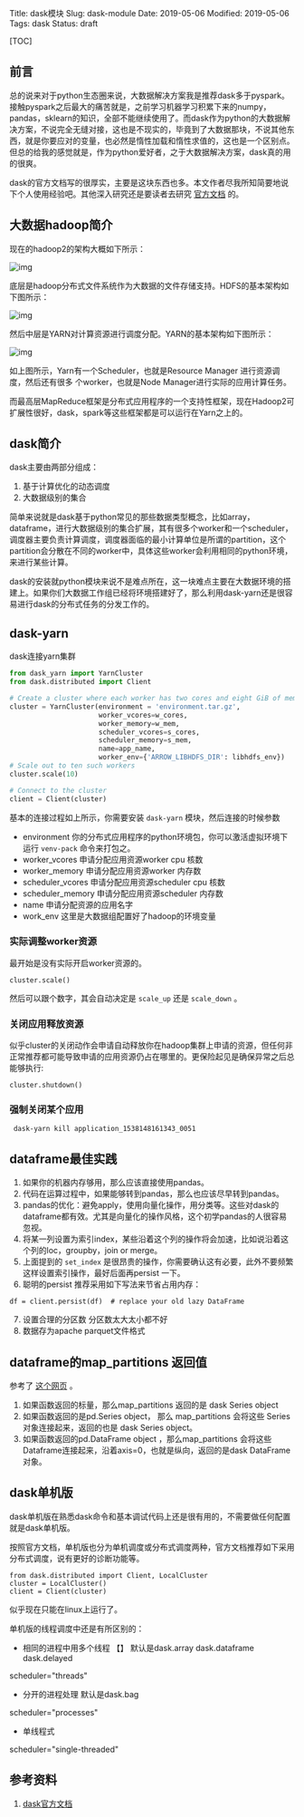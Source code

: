 Title: dask模块
Slug: dask-module
Date: 2019-05-06
Modified: 2019-05-06
Tags: dask
Status: draft

[TOC]

## 前言

总的说来对于python生态圈来说，大数据解决方案我是推荐dask多于pyspark。接触pyspark之后最大的痛苦就是，之前学习机器学习积累下来的numpy，pandas，sklearn的知识，全部不能继续使用了。而dask作为python的大数据解决方案，不说完全无缝对接，这也是不现实的，毕竟到了大数据那块，不说其他东西，就是你要应对的变量，也必然是惰性加载和惰性求值的，这也是一个区别点。但总的给我的感觉就是，作为python爱好者，之于大数据解决方案，dask真的用的很爽。

dask的官方文档写的很厚实，主要是这块东西也多。本文作者尽我所知简要地说下个人使用经验吧。其他深入研究还是要读者去研究 [官方文档](https://docs.dask.org/en/latest/) 的。



## 大数据hadoop简介

现在的hadoop2的架构大概如下所示：

![img]({static}/images/大数据/HADOOP.png)

底层是hadoop分布式文件系统作为大数据的文件存储支持。HDFS的基本架构如下图所示：

![img](http://hadoop.apache.org/docs/stable/hadoop-project-dist/hadoop-hdfs/images/hdfsarchitecture.png)

然后中层是YARN对计算资源进行调度分配。YARN的基本架构如下图所示：

![img](http://hadoop.apache.org/docs/stable/hadoop-yarn/hadoop-yarn-site/yarn_architecture.gif)

如上图所示，Yarn有一个Scheduler，也就是Resource Manager 进行资源调度，然后还有很多 个worker，也就是Node Manager进行实际的应用计算任务。

而最高层MapReduce框架是分布式应用程序的一个支持性框架，现在Hadoop2可扩展性很好，dask，spark等这些框架都是可以运行在Yarn之上的。



## dask简介

dask主要由两部分组成：

1. 基于计算优化的动态调度 
2. 大数据级别的集合

简单来说就是dask基于python常见的那些数据类型概念，比如array，dataframe，进行大数据级别的集合扩展，其有很多个worker和一个scheduler，调度器主要负责计算调度，调度器面临的最小计算单位是所谓的partition，这个partition会分散在不同的worker中，具体这些worker会利用相同的python环境，来进行某些计算。

dask的安装就python模块来说不是难点所在，这一块难点主要在大数据环境的搭建上。如果你们大数据工作组已经将环境搭建好了，那么利用dask-yarn还是很容易进行dask的分布式任务的分发工作的。





## dask-yarn

dask连接yarn集群

```python
from dask_yarn import YarnCluster
from dask.distributed import Client

# Create a cluster where each worker has two cores and eight GiB of memory
cluster = YarnCluster(environment = 'environment.tar.gz',
                      worker_vcores=w_cores,
                      worker_memory=w_mem,
                      scheduler_vcores=s_cores,
                      scheduler_memory=s_mem,
                      name=app_name,
                      worker_env={'ARROW_LIBHDFS_DIR': libhdfs_env})
# Scale out to ten such workers
cluster.scale(10)

# Connect to the cluster
client = Client(cluster)
```

基本的连接过程如上所示，你需要安装 `dask-yarn` 模块，然后连接的时候参数

- environment 你的分布式应用程序的python环境包，你可以激活虚拟环境下运行 `venv-pack` 命令来打包之。
- worker_vcores 申请分配应用资源worker cpu 核数
- worker_memory 申请分配应用资源worker 内存数
- scheduler_vcores 申请分配应用资源scheduler cpu 核数
- scheduler_memory 申请分配应用资源scheduler 内存数
- name 申请分配资源的应用名字
- work_env 这里是大数据组配置好了hadoop的环境变量



### 实际调整worker资源

最开始是没有实际开启worker资源的。

```
cluster.scale()
```

然后可以跟个数字，其会自动决定是 `scale_up` 还是 `scale_down` 。

### 关闭应用释放资源

似乎cluster的关闭动作会申请自动释放你在hadoop集群上申请的资源，但任何非正常推荐都可能导致申请的应用资源仍占在哪里的。更保险起见是确保异常之后总能够执行:

```
cluster.shutdown()
```

### 强制关闭某个应用

```
 dask-yarn kill application_1538148161343_0051
```



## dataframe最佳实践

1. 如果你的机器内存够用，那么应该直接使用pandas。
2. 代码在运算过程中，如果能够转到pandas，那么也应该尽早转到pandas。
3. pandas的优化：避免apply，使用向量化操作，用分类等。这些对dask的dataframe都有效。尤其是向量化的操作风格，这个初学pandas的人很容易忽视。
4. 将某一列设置为索引index，某些沿着这个列的操作将会加速，比如说沿着这个列的loc，groupby，join or merge。
5. 上面提到的 `set_index` 是很昂贵的操作，你需要确认这有必要，此外不要频繁这样设置索引操作，最好后面再persist 一下。
6. 聪明的persist 推荐采用如下写法来节省占用内存：

```
df = client.persist(df)  # replace your old lazy DataFrame
```

7. 设置合理的分区数 分区数太大太小都不好 
8. 数据存为apache parquet文件格式



## dataframe的map_partitions 返回值

参考了 [这个网页](<https://stackoverflow.com/questions/40662912/python-dask-dataframe-map-partitions-return-value>) 。

1. 如果函数返回的标量，那么map_partitions 返回的是 dask Series object
2. 如果函数返回的是pd.Series object， 那么 map_partitions 会将这些 Series 对象连接起来，返回的也是 dask Series object。
3. 如果函数返回的pd.DataFrame object ，那么map_partitions 会将这些Dataframe连接起来，沿着axis=0，也就是纵向，返回的是dask DataFrame对象。

## dask单机版

dask单机版在熟悉dask命令和基本调试代码上还是很有用的，不需要做任何配置就是dask单机版。

按照官方文档，单机版也分为单机调度或分布式调度两种，官方文档推荐如下采用分布式调度，说有更好的诊断功能等。

```
from dask.distributed import Client, LocalCluster
cluster = LocalCluster()
client = Client(cluster)
```

似乎现在只能在linux上运行了。



单机版的线程调度中还是有所区别的：

- 相同的进程中用多个线程 【】 默认是dask.array dask.dataframe dask.delayed

scheduler="threads"

- 分开的进程处理 默认是dask.bag

scheduler="processes"

- 单线程式

scheduler="single-threaded"





## 参考资料

1. [dask官方文档](https://docs.dask.org/en/latest/)